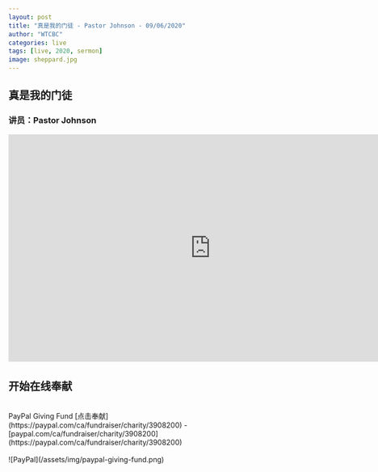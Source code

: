 ```yaml
---
layout: post
title: "真是我的门徒 - Pastor Johnson - 09/06/2020"
author: "WTCBC"
categories: live
tags: [live, 2020, sermon]
image: sheppard.jpg
---
```


## 真是我的门徒

### 讲员：Pastor Johnson

<iframe src="https://www.facebook.com/plugins/video.php?href=https%3A%2F%2Fwww.facebook.com%2Fwestcbc%2Fvideos%2F3334333136634338%2F&show_text=false&width=734&appId=377664742243645&height=413" width="800" height="450" style="border:none;overflow:hidden" scrolling="no" frameborder="0" allowTransparency="true" allow="encrypted-media" allowFullScreen="true"></iframe>

## 开始在线奉献
<br/>
PayPal Giving Fund [点击奉献](https://paypal.com/ca/fundraiser/charity/3908200) - [paypal.com/ca/fundraiser/charity/3908200](https://paypal.com/ca/fundraiser/charity/3908200)
<br/>
<br/>
![PayPal](/assets/img/paypal-giving-fund.png)
